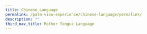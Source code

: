 ```yaml
---
title: Chinese Language
permalink: /palm-view-experience/chinese-language/permalink/
description: ""
third_nav_title: Mother Tongue Language
---
```

